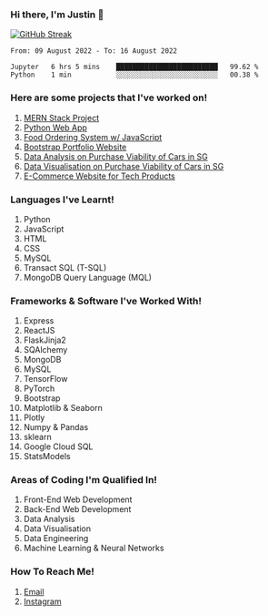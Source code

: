 ### Hi there, I'm Justin 👋

[![GitHub Streak](http://github-readme-streak-stats.herokuapp.com?user=amidstdebug&theme=midnight-purple&hide_border=true&date_format=j%20M%5B%20Y%5D)](https://git.io/streak-stats)

<!--START_SECTION:waka-->

```text
From: 09 August 2022 - To: 16 August 2022

Jupyter   6 hrs 5 mins    █████████████████████████   99.62 %
Python    1 min           ░░░░░░░░░░░░░░░░░░░░░░░░░   00.38 %
```

<!--END_SECTION:waka-->

### Here are some projects that I've worked on!

1. [MERN Stack Project](https://github.com/amidstdebug/MERN-Stack)
2. [Python Web App](https://github.com/amidstdebug/Python-Web-App)
3. [Food Ordering System w/ JavaScript](https://github.com/amidstdebug/Restaurant-Ordering-System)
4. [Bootstrap Portfolio Website](https://github.com/amidstdebug/HTML-CSS-CA2)
5. [Data Analysis on Purchase Viability of Cars in SG](https://github.com/amidstdebug/DAAA-Sem-2/tree/main/PDAS/DAAA1B04_2112646_Justin_Wong_Juin_Hng)
6. [Data Visualisation on Purchase Viability of Cars in SG](https://github.com/amidstdebug/DAAA-Sem-2/tree/main/DAVI/P2112646_Justin_Wong_Juin_Hng)
7. [E-Commerce Website for Tech Products](https://github.com/amidstdebug/DAAA-Sem-2/tree/main/BEWD/Assignments/bed-assignment-2)

### Languages I've Learnt!
1. Python
2. JavaScript
3. HTML
4. CSS
5. MySQL
6. Transact SQL (T-SQL)
7. MongoDB Query Language (MQL)

### Frameworks & Software I've Worked With!
1. Express
2. ReactJS
3. FlaskJinja2 
4. SQAlchemy
5. MongoDB
6. MySQL
7. TensorFlow
8. PyTorch
9. Bootstrap
10. Matplotlib & Seaborn
11. Plotly
12. Numpy & Pandas
13. sklearn
14. Google Cloud SQL
15. StatsModels

### Areas of Coding I'm Qualified In!
1. Front-End Web Development
2. Back-End Web Development
3. Data Analysis
4. Data Visualisation
5. Data Engineering
6. Machine Learning & Neural Networks


### How To Reach Me!
1. [Email](mailto:justineong325@gmail.com)
2. [Instagram](https://www.instagram.com/1kdegree)

